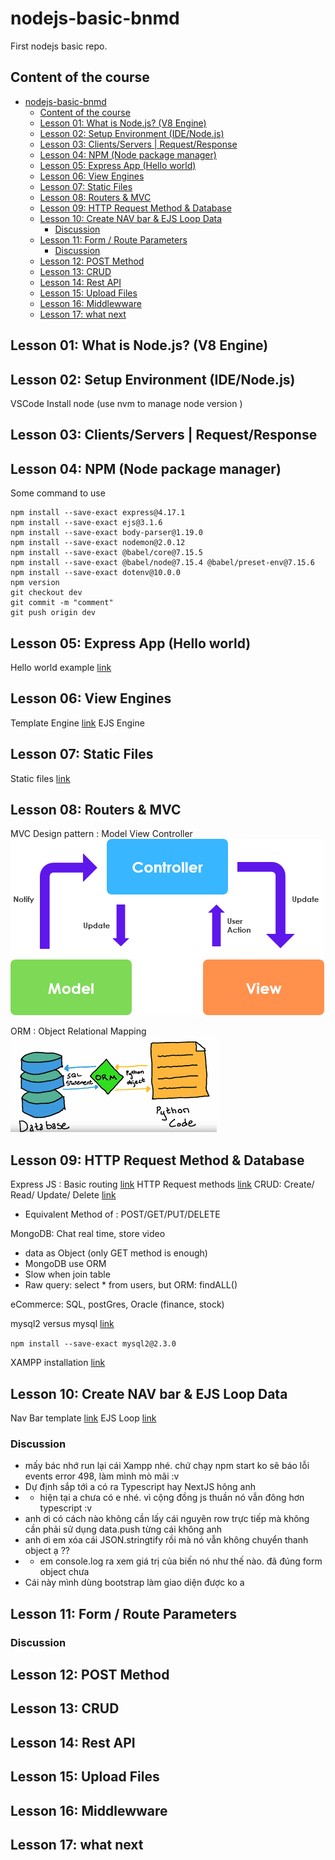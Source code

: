 # nodejs-basic-bnmd
First nodejs basic repo.

## Content of the course

- [nodejs-basic-bnmd](#nodejs-basic-bnmd)
  - [Content of the course](#content-of-the-course)
  - [Lesson 01: What is Node.js? (V8 Engine)](#lesson-01-what-is-nodejs-v8-engine)
  - [Lesson 02: Setup Environment (IDE/Node.js)](#lesson-02-setup-environment-idenodejs)
  - [Lesson 03: Clients/Servers | Request/Response](#lesson-03-clientsservers--requestresponse)
  - [Lesson 04: NPM (Node package manager)](#lesson-04-npm-node-package-manager)
  - [Lesson 05: Express App (Hello world)](#lesson-05-express-app-hello-world)
  - [Lesson 06: View Engines](#lesson-06-view-engines)
  - [Lesson 07: Static Files](#lesson-07-static-files)
  - [Lesson 08: Routers \& MVC](#lesson-08-routers--mvc)
  - [Lesson 09: HTTP Request Method \& Database](#lesson-09-http-request-method--database)
  - [Lesson 10: Create NAV bar \& EJS Loop Data](#lesson-10-create-nav-bar--ejs-loop-data)
    - [Discussion](#discussion)
  - [Lesson 11: Form / Route Parameters](#lesson-11-form--route-parameters)
    - [Discussion](#discussion-1)
  - [Lesson 12: POST Method](#lesson-12-post-method)
  - [Lesson 13: CRUD](#lesson-13-crud)
  - [Lesson 14: Rest API](#lesson-14-rest-api)
  - [Lesson 15: Upload Files](#lesson-15-upload-files)
  - [Lesson 16: Middlewware](#lesson-16-middlewware)
  - [Lesson 17: what next](#lesson-17-what-next)


## Lesson 01: What is Node.js? (V8 Engine)

## Lesson 02: Setup Environment (IDE/Node.js)

VSCode 
Install node (use nvm to manage node version )

## Lesson 03: Clients/Servers | Request/Response

## Lesson 04: NPM (Node package manager)

Some command to use

    npm install --save-exact express@4.17.1
    npm install --save-exact ejs@3.1.6
    npm install --save-exact body-parser@1.19.0
    npm install --save-exact nodemon@2.0.12
    npm install --save-exact @babel/core@7.15.5
    npm install --save-exact @babel/node@7.15.4 @babel/preset-env@7.15.6
    npm install --save-exact dotenv@10.0.0
    npm version 
    git checkout dev 
    git commit -m "comment"
    git push origin dev 


## Lesson 05: Express App (Hello world)

Hello world example [link](http://expressjs.com/en/starter/hello-world.html)

## Lesson 06: View Engines

Template Engine [link](http://expressjs.com/en/resources/template-engines.html)
EJS Engine

## Lesson 07: Static Files 

Static files [link](http://expressjs.com/en/starter/static-files.html)

## Lesson 08: Routers & MVC

MVC Design pattern : Model View Controller
![MVC Design pattern : Model View Controller](src/public/images/mvc.png)

ORM : Object Relational Mapping
![ORM : Object Relational Mapping](src/public/images/orm.png)

## Lesson 09: HTTP Request Method & Database

Express JS : Basic routing [link](http://expressjs.com/en/starter/basic-routing.html)
HTTP Request methods [link](https://en.wikipedia.org/wiki/HTTP#Request_methods)
CRUD: Create/ Read/ Update/ Delete [link](https://vi.wikipedia.org/wiki/CRUD)
- Equivalent Method of : POST/GET/PUT/DELETE

MongoDB: Chat real time, store video
- data as Object (only GET method is enough)
- MongoDB use ORM
- Slow when join table
- Raw query: select * from users, but ORM: findALL()

eCommerce: SQL, postGres, Oracle (finance, stock)

mysql2 versus mysql [link](https://www.google.com/url?sa=t&rct=j&q=&esrc=s&source=web&cd=&cad=rja&uact=8&ved=2ahUKEwj-w-maie__AhVatlYBHaNsAdMQFnoECA4QAQ&url=https%3A%2F%2Fstackoverflow.com%2Fquestions%2F25344661%2Fwhat-is-the-difference-between-mysql-mysql2-considering-nodejs&usg=AOvVaw2yyP0kcoAiAuV_dNPREENF&opi=89978449)

`npm install --save-exact mysql2@2.3.0`

XAMPP installation [link](https://www.apachefriends.org/download_success.html)


## Lesson 10: Create NAV bar & EJS Loop Data

Nav Bar template [link](https://www.w3schools.com/howto/howto_js_topnav.asp)
EJS Loop [link](https://stackoverflow.com/questions/22952044/loop-through-json-in-ejs)

### Discussion

* mấy bác nhớ run lại cái Xampp nhé. chứ chạy npm start ko sẽ báo lỗi events error 498, làm mình mò mãi :v
* Dự định sắp tới a có ra Typescript hay NextJS hông anh
* - hiện tại a chưa có e nhé. vì cộng đồng js thuần nó vẫn đông hơn typescript :v
* anh ơi có cách nào không cần lấy cái nguyên row trực tiếp mà không cần phải sử dụng data.push từng cái không anh
* anh ơi em xóa cái JSON.stringtify rồi mà nó vẫn không chuyển thanh object ạ ??
* - em console.log ra xem giá trị của biến nó như thế nào. đã đúng form object chưa
* Cái này mình dùng bootstrap làm giao diện được ko a


## Lesson 11: Form / Route Parameters

### Discussion

## Lesson 12: POST Method

## Lesson 13: CRUD

## Lesson 14: Rest API

## Lesson 15: Upload Files

## Lesson 16: Middlewware

## Lesson 17: what next
